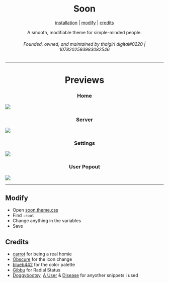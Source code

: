 <h1 align="center">Soon</h1>
<p align="center">
  <a href="#installation">installation</a> |
  <a href="#modify">modify</a> |
  <a href="#credits">credits</a>
</p>

<p align="center">A smooth, modifiable theme for simple-minded people.</p>
<h6 align="center">Founded, owned, and maintained by thaigirl digital#0220 | 1078202593983082546</h6>

---

<h1 align="center">Previews</h1>
<p align="center">
<h3 align="center">Home</h3>
  <img src="https://i.imgur.com/CWU5lEa.png" />
  <h3 align="center">Server</h3>
  <img src="https://i.imgur.com/hAFPXL2.png" />
  <h3 align="center">Settings</h3>
  <img src="https://i.imgur.com/jbwTYua.png" />
  <h3 align="center">User Popout</h3>
  <img src="https://i.imgur.com/ziLIn5k.png" />
</p>

---

## Modify

- Open [soon.theme.css](https://github.com/SatanaDesigns/soon/blob/main/Soon.theme.css)
- Find `:root`
- Change anything in the variables
- Save

## Credits

- [carrot](https://github.com/ObjectiveSlayer) for being a real homie
- [Obscure](https://github.com/Obscure-Git) for the icon change
- [blueb442](https://github.com/blueb442) for the color palette
- [Gibbu](https://github.com/Gibbu) for Radial Status
- [Doggybootsy](https://github.com/doggybootsy), [A User](https://github.com/abUwUser) & [Disease](https://github.com/maenDisease) for anyother snippets i used
